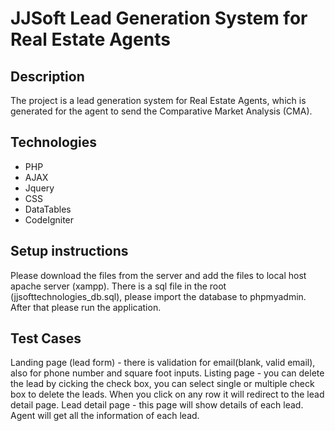 JJSoft Lead Generation System for Real Estate Agents
====================================================

Description
-----------
The project is a lead generation system for Real Estate Agents, which is generated for the agent to send the Comparative Market Analysis (CMA).

Technologies
------------
* PHP
* AJAX
* Jquery
* CSS
* DataTables
* CodeIgniter

Setup instructions
------------------
Please download the files from the server and add the files to local host apache server (xampp). There is a sql file in the root (jjsofttechnologies_db.sql), please import the database to phpmyadmin.  After that please run the application.

Test Cases
----------
Landing page (lead form) - there is validation for email(blank, valid email), also for phone number and square foot inputs. 
Listing page - you can delete the lead by cicking the check box, you can select single or multiple check box to delete the leads. When you click on any row it will redirect to the lead detail page.
Lead detail page - this page will show details of each lead. Agent will get all the information of each lead.